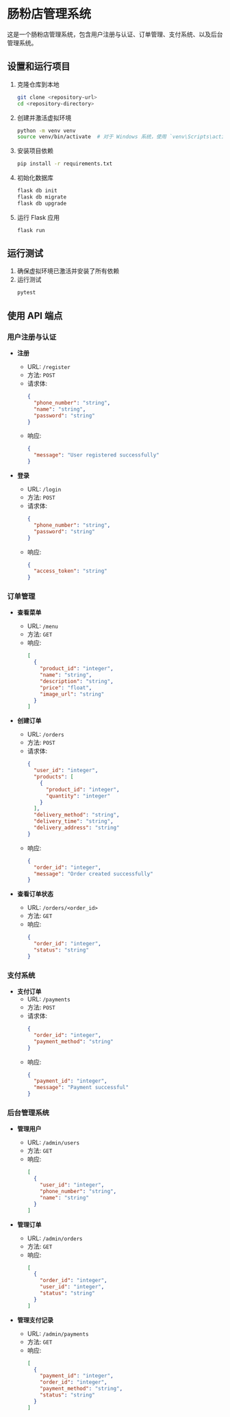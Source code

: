 # 肠粉店管理系统

这是一个肠粉店管理系统，包含用户注册与认证、订单管理、支付系统、以及后台管理系统。

## 设置和运行项目

1. 克隆仓库到本地
   ```bash
   git clone <repository-url>
   cd <repository-directory>
   ```

2. 创建并激活虚拟环境
   ```bash
   python -m venv venv
   source venv/bin/activate  # 对于 Windows 系统，使用 `venv\Scripts\activate`
   ```

3. 安装项目依赖
   ```bash
   pip install -r requirements.txt
   ```

4. 初始化数据库
   ```bash
   flask db init
   flask db migrate
   flask db upgrade
   ```

5. 运行 Flask 应用
   ```bash
   flask run
   ```

## 运行测试

1. 确保虚拟环境已激活并安装了所有依赖
2. 运行测试
   ```bash
   pytest
   ```

## 使用 API 端点

### 用户注册与认证

- **注册**
  - URL: `/register`
  - 方法: `POST`
  - 请求体:
    ```json
    {
      "phone_number": "string",
      "name": "string",
      "password": "string"
    }
    ```
  - 响应:
    ```json
    {
      "message": "User registered successfully"
    }
    ```

- **登录**
  - URL: `/login`
  - 方法: `POST`
  - 请求体:
    ```json
    {
      "phone_number": "string",
      "password": "string"
    }
    ```
  - 响应:
    ```json
    {
      "access_token": "string"
    }
    ```

### 订单管理

- **查看菜单**
  - URL: `/menu`
  - 方法: `GET`
  - 响应:
    ```json
    [
      {
        "product_id": "integer",
        "name": "string",
        "description": "string",
        "price": "float",
        "image_url": "string"
      }
    ]
    ```

- **创建订单**
  - URL: `/orders`
  - 方法: `POST`
  - 请求体:
    ```json
    {
      "user_id": "integer",
      "products": [
        {
          "product_id": "integer",
          "quantity": "integer"
        }
      ],
      "delivery_method": "string",
      "delivery_time": "string",
      "delivery_address": "string"
    }
    ```
  - 响应:
    ```json
    {
      "order_id": "integer",
      "message": "Order created successfully"
    }
    ```

- **查看订单状态**
  - URL: `/orders/<order_id>`
  - 方法: `GET`
  - 响应:
    ```json
    {
      "order_id": "integer",
      "status": "string"
    }
    ```

### 支付系统

- **支付订单**
  - URL: `/payments`
  - 方法: `POST`
  - 请求体:
    ```json
    {
      "order_id": "integer",
      "payment_method": "string"
    }
    ```
  - 响应:
    ```json
    {
      "payment_id": "integer",
      "message": "Payment successful"
    }
    ```

### 后台管理系统

- **管理用户**
  - URL: `/admin/users`
  - 方法: `GET`
  - 响应:
    ```json
    [
      {
        "user_id": "integer",
        "phone_number": "string",
        "name": "string"
      }
    ]
    ```

- **管理订单**
  - URL: `/admin/orders`
  - 方法: `GET`
  - 响应:
    ```json
    [
      {
        "order_id": "integer",
        "user_id": "integer",
        "status": "string"
      }
    ]
    ```

- **管理支付记录**
  - URL: `/admin/payments`
  - 方法: `GET`
  - 响应:
    ```json
    [
      {
        "payment_id": "integer",
        "order_id": "integer",
        "payment_method": "string",
        "status": "string"
      }
    ]
    ```
